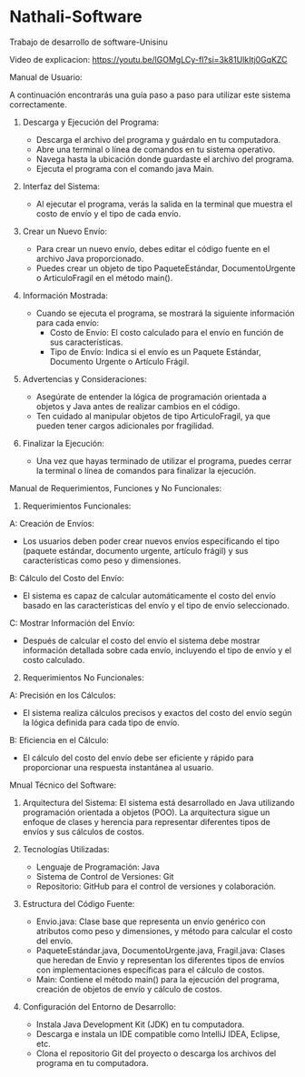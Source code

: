 # Nathali-Software
Trabajo de desarrollo de software-Unisinu

Video de explicacion: https://youtu.be/lGOMgLCy-fI?si=3k81UlkItj0GqKZC

Manual de Usuario:

A continuación encontrarás una guía paso a paso para utilizar este sistema correctamente.

1. Descarga y Ejecución del Programa:
   - Descarga el archivo del programa y guárdalo en tu computadora.
   - Abre una terminal o línea de comandos en tu sistema operativo.
   - Navega hasta la ubicación donde guardaste el archivo del programa.
   - Ejecuta el programa con el comando java Main.

2. Interfaz del Sistema:
   - Al ejecutar el programa, verás la salida en la terminal que muestra el costo de envío y el tipo de cada envío.

3. Crear un Nuevo Envío:
   - Para crear un nuevo envío, debes editar el código fuente en el archivo Java proporcionado.
   - Puedes crear un objeto de tipo PaqueteEstándar, DocumentoUrgente o ArticuloFragil en el método main().

4. Información Mostrada:
   - Cuando se ejecuta el programa, se mostrará la siguiente información para cada envío:
     - Costo de Envío: El costo calculado para el envío en función de sus características.
     - Tipo de Envío: Indica si el envío es un Paquete Estándar, Documento Urgente o Artículo Frágil.

5. Advertencias y Consideraciones:
   - Asegúrate de entender la lógica de programación orientada a objetos y Java antes de realizar cambios en el código.
   - Ten cuidado al manipular objetos de tipo ArticuloFragil, ya que pueden tener cargos adicionales por fragilidad.

6. Finalizar la Ejecución:
   - Una vez que hayas terminado de utilizar el programa, puedes cerrar la terminal o línea de comandos para finalizar la ejecución.
     

Manual de Requerimientos, Funciones y No Funcionales:


1. Requerimientos Funcionales:

A: Creación de Envíos:
   - Los usuarios deben poder crear nuevos envíos especificando el tipo (paquete estándar, documento urgente, artículo frágil) y sus características como peso y dimensiones.

B: Cálculo del Costo del Envío:
   - El sistema es capaz de calcular automáticamente el costo del envío basado en las características del envío y el tipo de envío seleccionado.

C: Mostrar Información del Envío:
   - Después de calcular el costo del envío el sistema debe mostrar información detallada sobre cada envío, incluyendo el tipo de envío y el costo calculado.

2. Requerimientos No Funcionales:

A: Precisión en los Cálculos:
   - El sistema realiza cálculos precisos y exactos del costo del envío según la lógica definida para cada tipo de envío.
     
B: Eficiencia en el Cálculo:
   - El cálculo del costo del envío debe ser eficiente y rápido para proporcionar una respuesta instantánea al usuario.
     

Mnual Técnico del Software:


1. Arquitectura del Sistema:
El sistema está desarrollado en Java utilizando programación orientada a objetos (POO). La arquitectura sigue un enfoque de clases y herencia para representar diferentes tipos de envíos y sus cálculos de costos.

2. Tecnologías Utilizadas:
   - Lenguaje de Programación: Java
   - Sistema de Control de Versiones: Git
   - Repositorio: GitHub para el control de versiones y colaboración.

3. Estructura del Código Fuente:
   - Envio.java: Clase base que representa un envío genérico con atributos como peso y dimensiones, y método para calcular el costo del envío.
   - PaqueteEstándar.java, DocumentoUrgente.java, Fragil.java: Clases que heredan de Envio y representan los diferentes tipos de envíos con implementaciones específicas para el cálculo de costos.
   - Main: Contiene el método main() para la ejecución del programa, creación de objetos de envío y cálculo de costos.

4. Configuración del Entorno de Desarrollo:
   - Instala Java Development Kit (JDK) en tu computadora.
   - Descarga e instala un IDE compatible como IntelliJ IDEA, Eclipse, etc.
   - Clona el repositorio Git del proyecto o descarga los archivos del programa en tu computadora.

